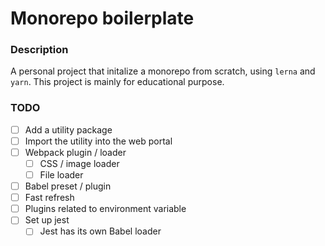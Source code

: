 # Monorepo boilerplate

### Description
A personal project that initalize a monorepo from scratch, using `lerna` and `yarn`. This project is mainly for educational purpose.

### TODO
- [ ] Add a utility package
- [ ] Import the utility into the web portal
- [ ] Webpack plugin / loader
    - [ ] CSS / image loader
    - [ ] File loader
- [ ] Babel preset / plugin
- [ ] Fast refresh
- [ ] Plugins related to environment variable
- [ ] Set up jest
    - [ ] Jest has its own Babel loader
